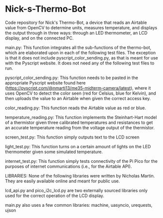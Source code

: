 # Nick-s-Thermo-Bot
Code repository for Nick's Thermo-Bot, a device that reads an Airtable value from OpenCV to determine units, measures temperature, and displays the output through in three ways: through an LED thermometer, an LCD display, and on the connected PC.

main.py: This function integrates all the sub-functions of the thermo-bot, which are elaborated upon in each of the following test files. The exception is that it does not include pyscript_color_sending.py, as that is meant for use with the Pyscript website. It does not need any of the following test files to run.

pyscript_color_sending.py: This function needs to be pasted in the appropriate Pyscript website found here (https://pyscript.com/@nmarti13/me35-midterm-camera/latest), where it uses OpenCV to detect the color seen (red for Celsius, blue for Kelvin), and then uploads the value to an Airtable when given the correct access key.

color_reading.py: This function reads the Airtable value as red or blue.

temperature_reading.py: This function implements the Steinhart-Hart model of a thermistor given three calibrated temperatures and resistances to get an accurate temperature reading from the voltage output of the thermistor.

screen_test.py: This function simply outputs text to the LCD screen

light_test.py: This function turns on a certain amount of lights on the LED thermometer given some simulated temperature.

internet_test.py: This function simply tests connectivity of the Pi Pico for the purposes of internet communications (i.e., for the Airtable API).

LIBRARIES:
None of the following libraries were written by Nicholas Martin. They are easily available online and meant for public use.

lcd_api.py and pico_i2c_lcd.py are two externally sourced libraries only used for the correct operation of the LCD display.

main.py also uses a few common libraries: machine, uasyncio, urequests, ujson
